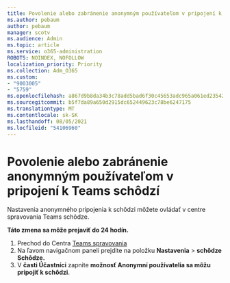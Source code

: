 ```yaml
---
title: Povolenie alebo zabránenie anonymným používateľom v pripojení k Teams schôdzí
ms.author: pebaum
author: pebaum
manager: scotv
ms.audience: Admin
ms.topic: article
ms.service: o365-administration
ROBOTS: NOINDEX, NOFOLLOW
localization_priority: Priority
ms.collection: Adm_O365
ms.custom:
- "9003005"
- "5759"
ms.openlocfilehash: a867d9b8da34b3c78add5bad6f30c45653adc965a061ed235429a7d7447cffd6
ms.sourcegitcommit: b5f7da89a650d2915dc652449623c78be6247175
ms.translationtype: MT
ms.contentlocale: sk-SK
ms.lasthandoff: 08/05/2021
ms.locfileid: "54106960"
---
```

# <a name="allow-or-prevent-anonymous-users-from-joining-teams-meetings"></a>Povolenie alebo zabránenie anonymným používateľom v pripojení k Teams schôdzí

Nastavenia anonymného pripojenia k schôdzi môžete ovládať v centre spravovania Teams schôdze.

**Táto zmena sa môže prejaviť do 24 hodín.**

1.  Prechod do Centra [Teams spravovania](https://admin.teams.microsoft.com)
2.  Na ľavom navigačnom paneli prejdite na položku **Nastavenia**   >   **schôdze Schôdze.**
3.  V  **časti Účastníci** zapnite  **možnosť Anonymní používatelia sa môžu pripojiť k schôdzi**.